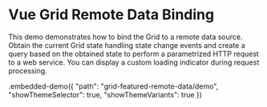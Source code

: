 # Vue Grid Remote Data Binding

This demo demonstrates how to bind the Grid to a remote data source. Obtain the current Grid state handling state change events and create a query based on the obtained state to perform a parametrized HTTP request to a web service. You can display a custom loading indicator during request processing.

.embedded-demo({ "path": "grid-featured-remote-data/demo", "showThemeSelector": true, "showThemeVariants": true })
